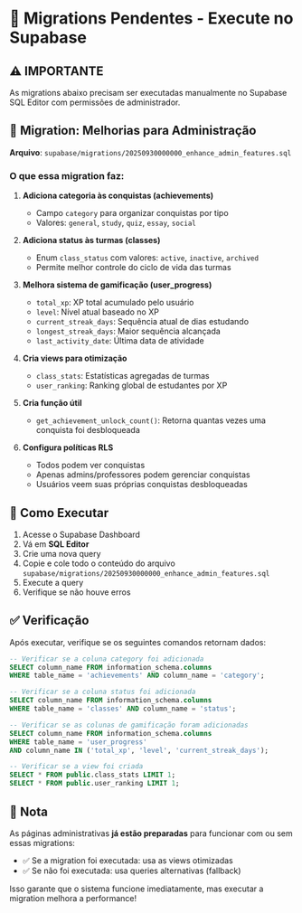 # 🔧 Migrations Pendentes - Execute no Supabase

## ⚠️ IMPORTANTE
As migrations abaixo precisam ser executadas manualmente no Supabase SQL Editor com permissões de administrador.

## 📝 Migration: Melhorias para Administração

**Arquivo**: `supabase/migrations/20250930000000_enhance_admin_features.sql`

### O que essa migration faz:

1. **Adiciona categoria às conquistas (achievements)**
   - Campo `category` para organizar conquistas por tipo
   - Valores: `general`, `study`, `quiz`, `essay`, `social`

2. **Adiciona status às turmas (classes)**
   - Enum `class_status` com valores: `active`, `inactive`, `archived`
   - Permite melhor controle do ciclo de vida das turmas

3. **Melhora sistema de gamificação (user_progress)**
   - `total_xp`: XP total acumulado pelo usuário
   - `level`: Nível atual baseado no XP
   - `current_streak_days`: Sequência atual de dias estudando
   - `longest_streak_days`: Maior sequência alcançada
   - `last_activity_date`: Última data de atividade

4. **Cria views para otimização**
   - `class_stats`: Estatísticas agregadas de turmas
   - `user_ranking`: Ranking global de estudantes por XP

5. **Cria função útil**
   - `get_achievement_unlock_count()`: Retorna quantas vezes uma conquista foi desbloqueada

6. **Configura políticas RLS**
   - Todos podem ver conquistas
   - Apenas admins/professores podem gerenciar conquistas
   - Usuários veem suas próprias conquistas desbloqueadas

## 🚀 Como Executar

1. Acesse o Supabase Dashboard
2. Vá em **SQL Editor**
3. Crie uma nova query
4. Copie e cole todo o conteúdo do arquivo `supabase/migrations/20250930000000_enhance_admin_features.sql`
5. Execute a query
6. Verifique se não houve erros

## ✅ Verificação

Após executar, verifique se os seguintes comandos retornam dados:

```sql
-- Verificar se a coluna category foi adicionada
SELECT column_name FROM information_schema.columns 
WHERE table_name = 'achievements' AND column_name = 'category';

-- Verificar se a coluna status foi adicionada
SELECT column_name FROM information_schema.columns 
WHERE table_name = 'classes' AND column_name = 'status';

-- Verificar se as colunas de gamificação foram adicionadas
SELECT column_name FROM information_schema.columns 
WHERE table_name = 'user_progress' 
AND column_name IN ('total_xp', 'level', 'current_streak_days');

-- Verificar se a view foi criada
SELECT * FROM public.class_stats LIMIT 1;
SELECT * FROM public.user_ranking LIMIT 1;
```

## 📌 Nota

As páginas administrativas **já estão preparadas** para funcionar com ou sem essas migrations:
- ✅ Se a migration foi executada: usa as views otimizadas
- ✅ Se não foi executada: usa queries alternativas (fallback)

Isso garante que o sistema funcione imediatamente, mas executar a migration melhora a performance!

